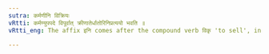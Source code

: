```yaml
---
sutra: कर्मणीनि विक्रियः
vRtti: कर्मण्युपपदे विपूर्वात् क्रीणातेर्धातोरिनिप्रत्ययो भवति ॥
vRtti_eng: The affix इनि comes after the compound verb विकृ 'to sell', in the sense of past time, when in composition with a word in the accusative case.

---
```

